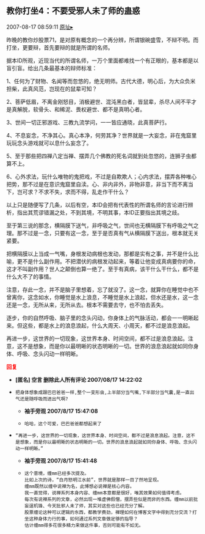 ## 教你打坐4：不要受邪人未了师的蛊惑
2007-08-17 08:59:11
[原址▸](http://www.fxgan.com/chan_time/2007_07_12/678.htm)



 昨晚的教你炒股票71，是对原有概念的一个再分辨，所谓银碗盛雪，不辩不明。而打坐，更要辩，首先要辩的就是所谓的名师。
 
 据本ID所观，近现当代的所谓名师，一万个里面都难找一个有正眼的，基本都是以盲引盲。给出几条最基本的辩师标准：
 
 1、任何为了财物、名闻等而忽悠的，绝无明师。古代大德，明心后，为大众负米担柴，此真风范，岂现在的鼠辈可知？
 
 2、菩萨低眉，不离金刚怒目，消极避世、混沌黑白者，皆鼠辈，杀尽人间不平才是真解脱，软骨头、和稀泥、畏权避世、都不是真明心者。
 
 3、世间一切正邪游戏、三教九流学问，一一皆应通晓，此真菩萨行。
 
 
 4、不息妄念，不净其心。真心本净，何劳其净？世界就是一大妄念，非在鬼窟里玩玩念头游戏就可以息什么妄念了。
 
 5、至于那些把四禅八定当禅、摆弄几个佛教的死名词就到处忽悠的，连狮子虫都算不上。
 
 6、心外求法，玩什么唯物的鬼把戏，不过是自欺欺人；心内求法，摆弄各种唯心把势，那不过是在意识鬼窟里自渎。心、非内非外，非物非意，非当下而不离当下，岂可求？不求不失，求而不得，乱走作干什么？
 
 以上只是随便写了几条，以后有空，本ID会把有代表性的所谓名师的言论进行辨析，指出其荒谬错漏之处，不到其境，不明其事，本ID正要指出其境之歧。
 
 至于第三说的那念，横隔膜下送气，非呼吸之气，世间也无横隔膜下有呼吸之气之理。那不过是一念，只要有这一念，至于是否真有气从横隔膜下送出，根本就无关紧要。
 
 把横隔膜以上当成一气嘴，身根发动病根也发动，那都是实有之事，并不是什么比喻，更不是什么副作用。不把潜伏的病根发动起来，等着让他变成真病要你的命，这才不叫副作用？世人之颠倒也算一绝了。至于有真病，该干什么干什么，都不是什么大不了的事情。
 
 注意，存此一念，并不是脑子里想着，忘了就没了。这一念，就算你在睡觉中也不曾离你，这念如水，你睡觉是水上浪息，不睡觉是水上浪起，但水还是水，这一念还是一念，无所从来，无所从去。根本不需要去守，也不怕去丢失。
 
 逐步，你的自然呼吸、脑子里的念头闪动，你身体上的气脉活动，都会一一明晰起来。但这些，都是水上的浪息浪起，什么大周天、小周天，都不过是浪息浪起。
 
 再进一步，这世界的一切现象，这世界本身、时间空间，都不过是浪息浪起。注意，这不是想象，而是你以最明晰的状态明晰的一切。世界的浪息浪起就如同你身体、呼吸、念头闪动一样明晰。





<font color='red'>**回复**</font>


- **[匿名] 空言 删除此人所有评论  2007/08/17 14:22:02**
- ```
  把身体想象成跟巴巴爸爸一样,整个一变形虫,上半部分当气嘴,下半部分当气囊,是一直出气还是随呼吸而进出气啊?
  ```
   - **袖手旁观 2007/8/17 15:47:08**
   - ```
     哈哈，这个可爱，巴巴爸爸都想起来了
     ```
- ```
  “再进一步，这世界的一切现象，这世界本身、时间空间，都不过是浪息浪起。注意，这不是想象，而是你以最明晰的状态明晰的一切。世界的浪息浪起就如同你身体、呼吸、念头闪动一样明晰。”
  ```
   - **袖手旁观 2007/8/17 15:41:48**
   - ```
     这个意境，缠mm已经多次提及。
     比如上次的诗，“白月怒明江水前”，世界就是那样一目了然地呈现。
     缠mm既然以缠中说禅为名，此博想必说禅是核心内容。
     我一直觉得，说禅系列本身内容、缠mm本意都是很好，唯其效果如何值得考虑。
     每次有说禅系列的文章，必然出现一堆虚佛假僧，摆弄些似是而非的东西。缠mm以前批妄逞机锋、今天批邪人未了师，其实对这些也已经充分了解。
     股票缠论这种可以逻辑的东西，都教学费劲，禅理如何在博客文字中得到充分交流？打坐这种身体力行的事，如何通过系列文章做足够的指导？
     估计缠mm得多花很多精力来做这件事，否则可能有不如无。
     ```
